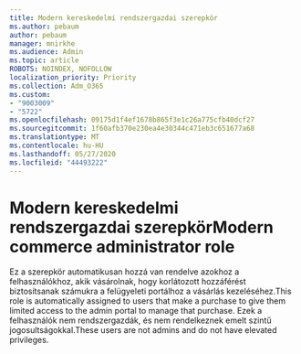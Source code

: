 ```yaml
---
title: Modern kereskedelmi rendszergazdai szerepkör
ms.author: pebaum
author: pebaum
manager: mnirkhe
ms.audience: Admin
ms.topic: article
ROBOTS: NOINDEX, NOFOLLOW
localization_priority: Priority
ms.collection: Adm_O365
ms.custom:
- "9003009"
- "5722"
ms.openlocfilehash: 09175d1f4ef1678b865f3e1c26a775cfb40dcf27
ms.sourcegitcommit: 1f60afb370e230ea4e30344c471eb3c651677a68
ms.translationtype: MT
ms.contentlocale: hu-HU
ms.lasthandoff: 05/27/2020
ms.locfileid: "44493222"
---
```

# <a name="modern-commerce-administrator-role"></a><span data-ttu-id="5e337-102">Modern kereskedelmi rendszergazdai szerepkör</span><span class="sxs-lookup"><span data-stu-id="5e337-102">Modern commerce administrator role</span></span>

<span data-ttu-id="5e337-103">Ez a szerepkör automatikusan hozzá van rendelve azokhoz a felhasználókhoz, akik vásárolnak, hogy korlátozott hozzáférést biztosítsanak számukra a felügyeleti portálhoz a vásárlás kezeléséhez.</span><span class="sxs-lookup"><span data-stu-id="5e337-103">This role is automatically assigned to users that make a purchase to give them limited access to the admin portal to manage that purchase.</span></span> <span data-ttu-id="5e337-104">Ezek a felhasználók nem rendszergazdák, és nem rendelkeznek emelt szintű jogosultságokkal.</span><span class="sxs-lookup"><span data-stu-id="5e337-104">These users are not admins and do not have elevated privileges.</span></span>
